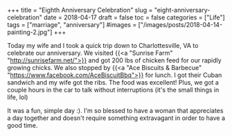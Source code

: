 +++
title = "Eighth Anniversary Celebration"
slug = "eight-anniversary-celebration"
date = 2018-04-17
draft = false
toc = false
categories = ["Life"]
tags = ["marriage", "anniversary"]
#images = ["/images/posts/2018-04-14-painting-2.jpg"]
+++

Today my wife and I took a quick trip down to Charlottesville, VA to celebrate our anniversary. We visited {{<a "Sunrise Farm" "http://sunrisefarm.net/">}} and got 200 lbs of chicken feed for our rapidly growing chicks. We also stopped by {{<a "Ace Biscuits & Barbecue" "https://www.facebook.com/AceBiscuitBbq">}} for lunch. I got their Cuban sandwich and my wife got the ribs. The food was excellent! Plus, we got a couple hours in the car to talk without interruptions (it's the small things in life, lol)

It was a fun, simple day :). I'm so blessed to have a woman that appreciates a day together and doesn't require something extravagant in order to have a good time.

